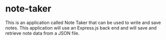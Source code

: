 # note-taker
This is an application called Note Taker that can be used to write and save notes. This application will use an Express.js back end and will save and retrieve note data from a JSON file.
